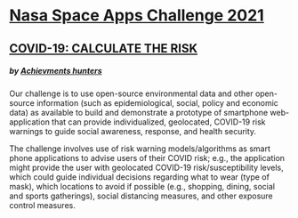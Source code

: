 # [Nasa Space Apps Challenge 2021](https://2021.spaceappschallenge.org/) 
## [COVID-19: CALCULATE THE RISK](https://2021.spaceappschallenge.org/challenges/statements/covid-19-calculate-the-risk/details)

##### by [Achievments hunters](https://2021.spaceappschallenge.org/challenges/statements/covid-19-calculate-the-risk/teams/achievements-hunters/project)

Our challenge is to use open-source environmental data and other open-source information (such as epidemiological, social, policy and economic data) as available to build and demonstrate a prototype of smartphone web-application that can provide individualized, geolocated, COVID-19 risk warnings to guide social awareness, response, and health security.

The challenge involves use of risk warning models/algorithms as smart phone applications to advise users of their COVID risk; e.g., the application might provide the user with geolocated COVID-19 risk/susceptibility levels, which could guide individual decisions regarding what to wear (type of mask), which locations to avoid if possible (e.g., shopping, dining, social and sports gatherings), social distancing measures, and other exposure control measures.
